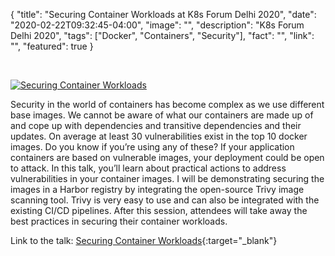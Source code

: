 
{
  "title": "Securing Container Workloads at K8s Forum Delhi 2020",
  "date": "2020-02-22T09:32:45-04:00",
  "image": "",
  "description": "K8s Forum Delhi 2020",
  "tags": ["Docker", "Containers", "Security"],
  "fact": "",
  "link": "",
  "featured": true
}

<br>

[![Securing Container Workloads](https://img.youtube.com/vi/71iH65gl3Fw/0.jpg)](https://www.youtube.com/watch?v=71iH65gl3Fw)

Security in the world of containers has become complex as we use different base images. We cannot be aware of what our containers are made up of and cope up with dependencies and transitive dependencies and their updates. On average at least 30 vulnerabilities exist in the top 10 docker images. Do you know if you’re using any of these? If your application containers are based on vulnerable images, your deployment could be open to attack. In this talk, you’ll learn about practical actions to address vulnerabilities in your container images. I will be demonstrating securing the images in a Harbor registry by integrating the open-source Trivy image scanning tool. Trivy is very easy to use and can also be integrated with the existing CI/CD pipelines. After this session, attendees will take away the best practices in securing their container workloads. 

Link to the talk: [Securing Container Workloads](https://www.youtube.com/watch?v=71iH65gl3Fw){:target="_blank"}